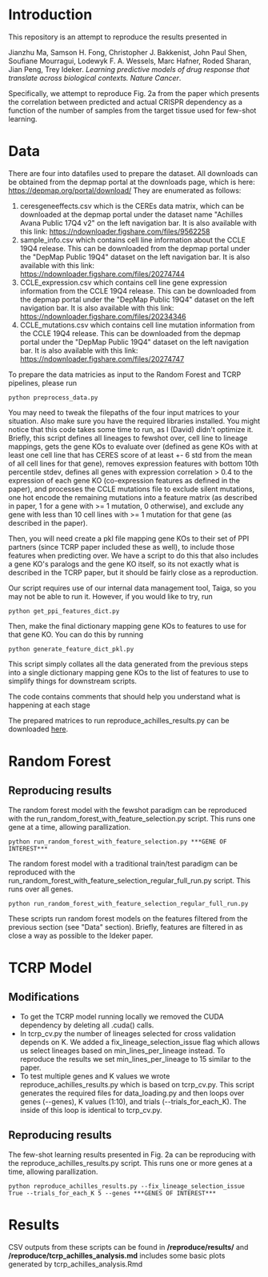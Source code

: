 # Introduction

This repository is an attempt to reproduce the results presented in

Jianzhu Ma, Samson H. Fong, Christopher J. Bakkenist, John Paul Shen, Soufiane Mourragui, Lodewyk F. A. Wessels, Marc Hafner, Roded Sharan, Jian Peng, Trey Ideker.  *Learning predictive models of drug response that translate across biological contexts. Nature Cancer*.

Specifically, we attempt to reproduce Fig. 2a from the paper which presents the correlation between predicted and actual CRISPR dependency as a function of the number of samples from the target tissue used for few-shot learning.

# Data

There are four into datafiles used to prepare the dataset.
All downloads can be obtained from the depmap portal at the downloads page, which is here: https://depmap.org/portal/download/
They are enumerated as follows:

1. ceresgeneeffects.csv which is the CEREs data matrix, which can be downloaded at the depmap portal under the dataset name "Achilles Avana Public 17Q4 v2" on the left navigation bar. It is also available with this link: https://ndownloader.figshare.com/files/9562258
2. sample_info.csv which contains cell line information about the CCLE 19Q4 release. This can be downloaded from the depmap portal under the "DepMap Public 19Q4" dataset on the left navigation bar. It is also available with this link: https://ndownloader.figshare.com/files/20274744
3. CCLE_expression.csv which contains cell line gene expression information from the CCLE 19Q4 release. This can be downloaded from the depmap portal under the "DepMap Public 19Q4" dataset on the left navigation bar. It is also available with this link: https://ndownloader.figshare.com/files/20234346
4. CCLE_mutations.csv which contains cell line mutation information from the CCLE 19Q4 release. This can be downloaded from the depmap portal under the "DepMap Public 19Q4" dataset on the left navigation bar. It is also available with this link: https://ndownloader.figshare.com/files/20274747

To prepare the data matricies as input to the Random Forest and TCRP pipelines, please run

```python preprocess_data.py```

You may need to tweak the filepaths of the four input matrices to your situation. Also make sure you have the required libraries installed. You might notice that this code takes some time to run, as I (David) didn't optimize it. Briefly, this script defines all lineages to fewshot over, cell line to lineage mappings, gets the gene KOs to evaluate over (defined as gene KOs with at least one cell line that has CERES score of at least +- 6 std from the mean of all cell lines for that gene), removes expression features with bottom 10th percentile stdev, defines all genes with expression correlation > 0.4 to the expression of each gene KO (co-expression features as defined in the paper), and processes the CCLE mutations file to exclude silent mutations, one hot encode the remaining mutations into a feature matrix (as described in paper, 1 for a gene with >= 1 mutation, 0 otherwise), and exclude any gene with less than 10 cell lines with >= 1 mutation for that gene (as described in the paper).

Then, you will need create a pkl file mapping gene KOs to their set of PPI partners (since TCRP paper included these as well), to include those features when predicting over. We have a script to do this that also includes a gene KO's paralogs and the gene KO itself, so its not exactly what is described in the TCRP paper, but it should be fairly close as a reproduction.

Our script requires use of our internal data management tool, Taiga, so you may not be able to run it. However, if you would like to try, run

```python get_ppi_features_dict.py```

Then, make the final dictionary mapping gene KOs to features to use for that gene KO. You can do this by running

```python generate_feature_dict_pkl.py```

This script simply collates all the data generated from the previous steps into a single dictionary mapping gene KOs to the list of features to use to simplify things for downstream scripts.

The code contains comments that should help you understand what is happening at each stage

The prepared matrices to run reproduce_achilles_results.py can be downloaded [here]("https://drive.google.com/drive/folders/1Hyn65w7UyxCEsTUE2U1yk4JhcavAygR6?usp=sharing").

# Random Forest

## Reproducing results

The random forest model with the fewshot paradigm can be reproduced with the run_random_forest_with_feature_selection.py script. This runs one gene at a time, allowing parallization.

```python run_random_forest_with_feature_selection.py ***GENE OF INTEREST***```

The random forest model with a traditional train/test paradigm can be reproduced with the run_random_forest_with_feature_selection_regular_full_run.py script. This runs over all genes.

```python run_random_forest_with_feature_selection_regular_full_run.py```

These scripts run random forest models on the features filtered from the previous section (see "Data" section). Briefly, features are filtered in as close a way as possible to the Ideker paper.

# TCRP Model

## Modifications

* To get the TCRP model running locally we removed the CUDA dependency by deleting all .cuda() calls.
* In tcrp_cv.py the number of lineages selected for cross validation depends on K. We added a fix_lineage_selection_issue flag which allows us select lineages based on min_lines_per_lineage instead. To reproduce the results we set min_lines_per_lineage to 15 similar to the paper.
* To test multiple genes and K values we wrote reproduce_achilles_results.py which is based on tcrp_cv.py. This script generates the required files for data_loading.py and then loops over genes (--genes), K values (1:10), and trials (--trials_for_each_K). The inside of this loop is identical to tcrp_cv.py.

## Reproducing results

The few-shot learning results presented in Fig. 2a can be reproducing with the reproduce_achilles_results.py script. This runs one or more genes at a time, allowing parallization.

```python reproduce_achilles_results.py --fix_lineage_selection_issue True --trials_for_each_K 5 --genes ***GENES OF INTEREST***```

# Results

CSV outputs from these scripts can be found in **/reproduce/results/** and **/reproduce/tcrp_achilles_analysis.md** includes some basic plots generated by tcrp_achilles_analysis.Rmd
